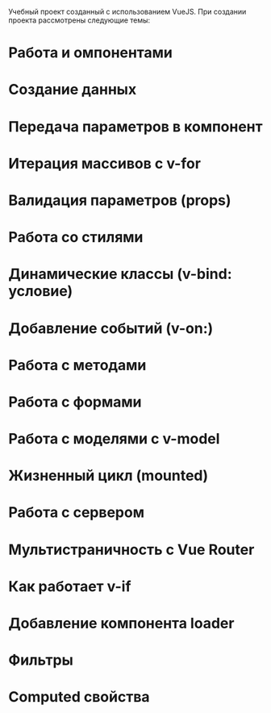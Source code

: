 Учебный проект созданный с использованием VueJS.
При создании проекта рассмотрены следующие темы:

# Работа и омпонентами
# Создание данных
# Передача параметров в компонент
# Итерация массивов с v-for
# Валидация параметров (props)
# Работа со стилями
# Динамические классы (v-bind: условие)
# Добавление событий (v-on:)
# Работа с методами
# Работа с формами
# Работа с моделями с v-model
# Жизненный цикл (mounted)
# Работа с сервером
# Мультистраничность с Vue Router
# Как работает v-if
# Добавление компонента loader
# Фильтры 
# Computed свойства
